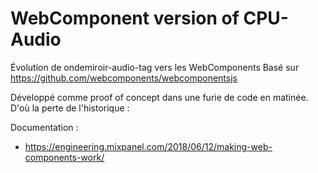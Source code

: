 WebComponent version of CPU-Audio
=================================

Évolution de ondemiroir-audio-tag vers les WebComponents
Basé sur https://github.com/webcomponents/webcomponentsjs

Développé comme proof of concept dans une furie de code en matinée. D'où la perte de l'historique :


Documentation :

* https://engineering.mixpanel.com/2018/06/12/making-web-components-work/
